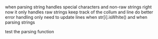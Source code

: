 when parsing string handles special characters and non-raw strings
right now it only handles raw strings
keep track of the collum and line do better error handling
only need to update lines when str[i].isWhite() and when parsing strings

test the parsing function

